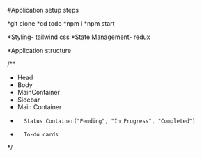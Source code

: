 #Application setup steps

*git clone 
*cd todo
*npm i
*npm start

*Styling- tailwind css
*State Management- redux

*Application structure

/**
 * Head
 * Body
 *  MainContainer
 *    Sidebar
 *    Main Container
 *       Status Container("Pending", "In Progress", "Completed")
 *       To-do cards   
 */

 


 
